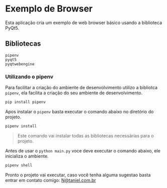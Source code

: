 # Exemplo de Browser 

Esta aplicação cria um exemplo de web browser básico usando a biblioteca PyQt5.


## Bibliotecas

```
pipenv
pyqt5
pyqtwebengine
```
### Utilizando o pipenv

Para facilitar a criação do ambiente de desenvolvimento utilizo a bibliotca `pipenv`, ela facilita a criação do seu ambiente de desenvolvimento.

```bash
pip install pipenv
```

Apos instalar o `pipenv` basta executar o comando abaixo no diretório do projeto.

```bash
pipenv install
```
> Este comando vai instalar todas as bibliotecas necessárias para o projeto.

Antes de usar o `python main.py` voce deve executar o comando abaixo, ele inicializa o ambiente.

```bash
pipenv shell
```

Pronto o projeto vai executar, caso você tenha alguma sugestao basta entrar em contato comigo: [N@taniel.com.br](mailto:n@taniel.com.br)
